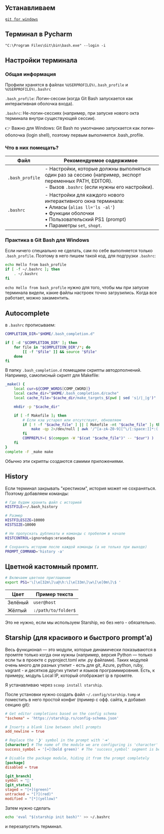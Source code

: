 Устанавливаем
-------------------------

[`git for windows`](https://gitforwindows.org/)

Терминал в Pycharm
--------------------------

`"C:\Program Files\Git\bin\bash.exe" --login -i`

Настройки терминала
------------------------------

### Общая информация

Профили хранятся в файлах `%USERPROFILE%\.bash_profile` и `%USERPROFILE%\.bashrc`

`.bash_profile`:	Логин-сессии (когда Git Bash запускается как интерактивная оболочка входа).  

`.bashrc`:	Не-логин-сессиях (например, при запуске нового окта терминала внутри существующей сессии).  

👉 Важно для Windows: Git Bash по умолчанию запускается как логин-оболочка (login shell), поэтому первым выполняется .bash_profile.  

### Что в них помещать?

| Файл           | Рекомендуемое содержимое                                                                 |
|----------------|-----------------------------------------------------------------------------------------|
| `.bash_profile`| - Настройки, которые должны выполняться один раз за сессию (например, экспорт переменных PATH, EDITOR).<br>- Вызов `.bashrc` (если нужны его настройки). |
| `.bashrc`      | - Настройки для каждого нового интерактивного окна терминала:<br>  • Алиасы (`alias ll='ls -al'`)<br>  • Функции оболочки<br>  • Пользовательский PS1 (prompt)<br>  • Параметры `set`, `shopt`. |

### Практика в Git Bash для Windows

Если ничего специально не сделать, сам по себе выполняется только `.bash_profile`. Поэтому в него пишем такой код, для подгрузки `.bashrc`:

```bash
echo Hello from bash_profile
if [ -f ~/.bashrc ]; then
    . ~/.bashrc
fi
```

`echo Hello from bash_profile` нужно для того, чтобы мы при запуске терминала видели, какие файлы настроек точно загрузились. Когда все работает, можно закаментить.

Autocomplete
----------------------------------

в `.bashrc` прописываем:

```bash
COMPLETION_DIR="$HOME/.bash_completion.d"

if [ -d "$COMPLETION_DIR" ]; then
    for file in "$COMPLETION_DIR"/*; do
        [[ -f "$file" ]] && source "$file"
    done
fi
```

В папку `.bash_completion.d` помещаем скрипты автодополнений. Например, самописный скрипт для Makefile:

```bash
_make() {
    local cur=${COMP_WORDS[COMP_CWORD]}
    local cache_dir="$HOME/.bash_completion.d/cache"
    local cache_file="$cache_dir/make_targets_$(pwd | sed 's|/|_|g')"

    mkdir -p "$cache_dir"

    if [ -f Makefile ]; then
        # Если кэш устарел или отсутствует, обновляем
        if [ ! -f "$cache_file" ] || [ Makefile -nt "$cache_file" ]; then
            make -qp 2>/dev/null | awk '/^[a-zA-Z0-9][^\/[:space:]]*:([^=]|$)/ {split($1,a,":");print a[1]}' > "$cache_file"
        fi
        COMPREPLY=( $(compgen -W "$(cat "$cache_file")" -- "$cur") )
    fi
}
complete -F _make make
```

Обычно эти скрипты создаются самими приложениями. 

History
------------------------------------

Если терминал закрывать "крестиком", история может не сохраняться. Поэтому добавляем команды:

```bash
# Где будем хранить файл с историей
HISTFILE=~/.bash_history

# Размер
HISTFILESIZE=10000
HISTSIZE=10000

# Не пропускать дубликаты и команды с пробелом в начале
HISTCONTROL=ignoredups:erasedups

# Сохранять историю после каждой команды (а не только при выходе)
PROMPT_COMMAND='history -a'
```


Цветной кастомный промпт.
----------------------------------

```bash
# Включаем цветное приглашение
export PS1='\[\e[32m\]\u@\h:\[\e[33m\]\w\[\e[0m\]\$ '
```

| Цвет      | Пример текста       |
|-----------|---------------------|
| Зелёный   | `user@host`         |
| Жёлтый    | `:/path/to/folder$` |

Это не нужно, если мы используем Starship, но без него - обязательно.

Starship (для красивого и быстрого prompt’а)
-----------------------

Весь функционал — это модули, которые динамически показываются в промпте только когда они нужны (например, версия Python — только если ты в проекте с pyproject.toml или .py файлами). Таких модулей очень много для разных утилит - есть для git, Azure, python, ruby, vagrant - и десятков других утилит и языков программировния. Есть, к примеру, модуль Local IP, который отображает ip в промпте.

Я устанавливаю через `scoop install starship`.

После установки нужно создать файл `~/.config/starship.tomp` и поместить в него простой конфиг (пример с офф. сайта, я добавил секцию git):

```toml
# Get editor completions based on the config schema
"$schema" = 'https://starship.rs/config-schema.json'

# Inserts a blank line between shell prompts
add_newline = true

# Replace the '❯' symbol in the prompt with '➜'
[character] # The name of the module we are configuring is 'character'
success_symbol = '[➜](bold green)' # The 'success_symbol' segment is being set to '➜' with the color 'bold green'

# Disable the package module, hiding it from the prompt completely
[package]
disabled = true

[git_branch]
symbol = "🌿 "
[git_status]
staged = "[+](green)"
untracked = "[?](red)"
modified = "[*](yellow)"
```

Затем нужно сделать 

```bash
echo 'eval "$(starship init bash)"' >> ~/.bashrc
```

и перезапустить терминал.

